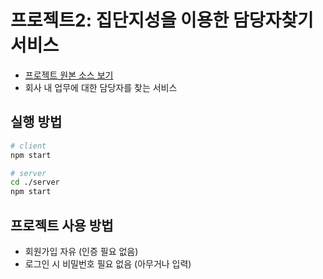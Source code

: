 # 프로젝트2: 집단지성을 이용한 담당자찾기 서비스

- [프로젝트 원본 소스 보기](https://github.com/landvibe/inflearn-react-project/tree/master/whois)
- 회사 내 업무에 대한 담당자를 찾는 서비스

## 실행 방법

```bash
# client
npm start
```

```bash
# server
cd ./server
npm start
```

## 프로젝트 사용 방법

- 회원가입 자유 (인증 필요 없음)
- 로그인 시 비밀번호 필요 없음 (아무거나 입력)
